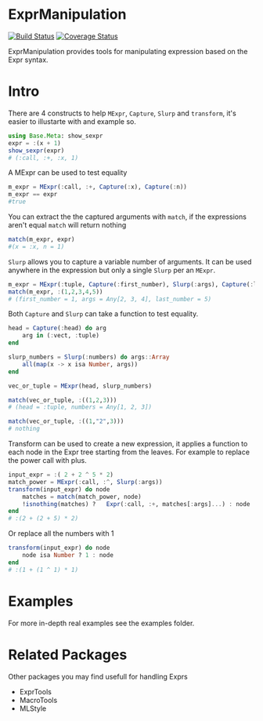 # ExprManipulation

[![Build Status](https://travis-ci.com/onetonfoot/ExprManipulation.jl.svg?branch=master)](https://travis-ci.com/onetonfoot/ExprManipulation.jl)
[![Coverage Status](https://coveralls.io/repos/github/onetonfoot/ExprManipulation.jl/badge.svg?branch=master)](https://coveralls.io/github/onetonfoot/ExprManipulation.jl?branch=master)

ExprManipulation provides tools for manipulating expression based on the Expr syntax.

# Intro

There are 4 constructs to help `MExpr`, `Capture`, `Slurp` and `transform`, it's easier to illustarte with and example so.

```julia
using Base.Meta: show_sexpr
expr = :(x + 1)
show_sexpr(expr)
# (:call, :+, :x, 1)
```

A MExpr can be used to test equality

```julia
m_expr = MExpr(:call, :+, Capture(:x), Capture(:n))
m_expr == expr
#true
```

You can extract the the captured arguments with `match`, if the expressions aren't equal `match` will return nothing

```julia
match(m_expr, expr)
#(x = :x, n = 1)
```

`Slurp` allows you to capture a variable number of arguments. It can be used anywhere in the expression but
only a single `Slurp` per an `MExpr`.

```julia
m_expr = MExpr(:tuple, Capture(:first_number), Slurp(:args), Capture(:last_number))
match(m_expr, :(1,2,3,4,5))
# (first_number = 1, args = Any[2, 3, 4], last_number = 5)
```

Both `Capture` and `Slurp` can take a function to test equality.

```julia
head = Capture(:head) do arg
    arg in (:vect, :tuple)
end

slurp_numbers = Slurp(:numbers) do args::Array
    all(map(x -> x isa Number, args))
end

vec_or_tuple = MExpr(head, slurp_numbers)

match(vec_or_tuple, :((1,2,3)))
# (head = :tuple, numbers = Any[1, 2, 3])

match(vec_or_tuple, :((1,"2",3)))
# nothing
```

Transform can be used to create a new expression, it applies a function to each node in the Expr tree starting from the leaves. For example to replace the power call with plus.

```julia
input_expr = :( 2 + 2 ^ 5 * 2)
match_power = MExpr(:call, :^, Slurp(:args))
transform(input_expr) do node
    matches = match(match_power, node)
    !isnothing(matches) ?   Expr(:call, :+, matches[:args]...) : node
end
# :(2 + (2 + 5) * 2)

```

Or replace all the numbers with 1

```julia
transform(input_expr) do node
    node isa Number ? 1 : node
end
# :(1 + (1 ^ 1) * 1)
```

# Examples

For more in-depth real examples see the examples folder.

# Related Packages

Other packages you may find usefull for handling Exprs

- ExprTools
- MacroTools
- MLStyle
